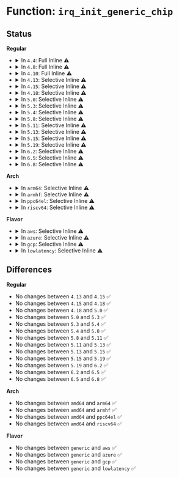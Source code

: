 # Function: <code>irq_init_generic_chip</code>

## Status
<b>Regular</b>
<ul>
<li>
<details>
<summary>In <code>4.4</code>: Full Inline ⚠️</summary>

**Collision:** Unique Static

**Inline:** Full

**Transformation:** False

**Instances:**

```
In kernel/irq/generic-chip.c (ffffffff810df91b)
Location: kernel/irq/generic-chip.c:205
Inline: True
Inline callers:
  - kernel/irq/generic-chip.c:irq_alloc_domain_generic_chips
  - kernel/irq/generic-chip.c:irq_alloc_generic_chip
```
</details>
</li>
<li>
<details>
<summary>In <code>4.8</code>: Full Inline ⚠️</summary>

**Collision:** Unique Static

**Inline:** Full

**Transformation:** False

**Instances:**

```
In kernel/irq/generic-chip.c (ffffffff810e52a4)
Location: kernel/irq/generic-chip.c:205
Inline: True
Inline callers:
  - kernel/irq/generic-chip.c:irq_alloc_domain_generic_chips
  - kernel/irq/generic-chip.c:irq_alloc_generic_chip
```
</details>
</li>
<li>
<details>
<summary>In <code>4.10</code>: Full Inline ⚠️</summary>

**Collision:** Unique Static

**Inline:** Full

**Transformation:** False

**Instances:**

```
In kernel/irq/generic-chip.c (ffffffff810ebbb4)
Location: kernel/irq/generic-chip.c:205
Inline: True
Inline callers:
  - kernel/irq/generic-chip.c:__irq_alloc_domain_generic_chips
  - kernel/irq/generic-chip.c:irq_alloc_generic_chip
```
</details>
</li>
<li>
<details>
<summary>In <code>4.13</code>: Selective Inline ⚠️</summary>

```c
void irq_init_generic_chip(struct irq_chip_generic *gc, const char *name, int num_ct, unsigned int irq_base, void *reg_base, irq_flow_handler_t handler);
```

**Collision:** Unique Global

**Inline:** Selective

**Transformation:** False

**Instances:**

```
In kernel/irq/generic-chip.c (ffffffff810eb449)
Location: kernel/irq/generic-chip.c:204
Inline: True
Inline callers:
  - kernel/irq/generic-chip.c:__irq_alloc_domain_generic_chips
  - kernel/irq/generic-chip.c:irq_alloc_generic_chip
Direct callers:
  - kernel/irq/devres.c:devm_irq_alloc_generic_chip
```
**Symbols:**

```
ffffffff810eb810-ffffffff810eb839: irq_init_generic_chip (STB_GLOBAL)
```
</details>
</li>
<li>
<details>
<summary>In <code>4.15</code>: Selective Inline ⚠️</summary>

```c
void irq_init_generic_chip(struct irq_chip_generic *gc, const char *name, int num_ct, unsigned int irq_base, void *reg_base, irq_flow_handler_t handler);
```

**Collision:** Unique Global

**Inline:** Selective

**Transformation:** False

**Instances:**

```
In kernel/irq/generic-chip.c (ffffffff810f39b6)
Location: kernel/irq/generic-chip.c:213
Inline: True
Inline callers:
  - kernel/irq/generic-chip.c:__irq_alloc_domain_generic_chips
  - kernel/irq/generic-chip.c:irq_alloc_generic_chip
Direct callers:
  - kernel/irq/devres.c:devm_irq_alloc_generic_chip
```
**Symbols:**

```
ffffffff810f3d80-ffffffff810f3da9: irq_init_generic_chip (STB_GLOBAL)
```
</details>
</li>
<li>
<details>
<summary>In <code>4.18</code>: Selective Inline ⚠️</summary>

```c
void irq_init_generic_chip(struct irq_chip_generic *gc, const char *name, int num_ct, unsigned int irq_base, void *reg_base, irq_flow_handler_t handler);
```

**Collision:** Unique Global

**Inline:** Selective

**Transformation:** False

**Instances:**

```
In kernel/irq/generic-chip.c (ffffffff810fbb91)
Location: kernel/irq/generic-chip.c:214
Inline: True
Inline callers:
  - kernel/irq/generic-chip.c:__irq_alloc_domain_generic_chips
  - kernel/irq/generic-chip.c:irq_alloc_generic_chip
Direct callers:
  - kernel/irq/devres.c:devm_irq_alloc_generic_chip
```
**Symbols:**

```
ffffffff810fc170-ffffffff810fc199: irq_init_generic_chip (STB_GLOBAL)
```
</details>
</li>
<li>
<details>
<summary>In <code>5.0</code>: Selective Inline ⚠️</summary>

```c
void irq_init_generic_chip(struct irq_chip_generic *gc, const char *name, int num_ct, unsigned int irq_base, void *reg_base, irq_flow_handler_t handler);
```

**Collision:** Unique Global

**Inline:** Selective

**Transformation:** False

**Instances:**

```
In kernel/irq/generic-chip.c (ffffffff81107361)
Location: kernel/irq/generic-chip.c:214
Inline: True
Inline callers:
  - kernel/irq/generic-chip.c:__irq_alloc_domain_generic_chips
  - kernel/irq/generic-chip.c:irq_alloc_generic_chip
Direct callers:
  - kernel/irq/devres.c:devm_irq_alloc_generic_chip
```
**Symbols:**

```
ffffffff81107940-ffffffff81107969: irq_init_generic_chip (STB_GLOBAL)
```
</details>
</li>
<li>
<details>
<summary>In <code>5.3</code>: Selective Inline ⚠️</summary>

```c
void irq_init_generic_chip(struct irq_chip_generic *gc, const char *name, int num_ct, unsigned int irq_base, void *reg_base, irq_flow_handler_t handler);
```

**Collision:** Unique Global

**Inline:** Selective

**Transformation:** False

**Instances:**

```
In kernel/irq/generic-chip.c (ffffffff81110933)
Location: kernel/irq/generic-chip.c:214
Inline: True
Inline callers:
  - kernel/irq/generic-chip.c:__irq_alloc_domain_generic_chips
  - kernel/irq/generic-chip.c:irq_alloc_generic_chip
Direct callers:
  - kernel/irq/devres.c:devm_irq_alloc_generic_chip
```
**Symbols:**

```
ffffffff81110f00-ffffffff81110f29: irq_init_generic_chip (STB_GLOBAL)
```
</details>
</li>
<li>
<details>
<summary>In <code>5.4</code>: Selective Inline ⚠️</summary>

```c
void irq_init_generic_chip(struct irq_chip_generic *gc, const char *name, int num_ct, unsigned int irq_base, void *reg_base, irq_flow_handler_t handler);
```

**Collision:** Unique Global

**Inline:** Selective

**Transformation:** False

**Instances:**

```
In kernel/irq/generic-chip.c (ffffffff8111cb93)
Location: kernel/irq/generic-chip.c:214
Inline: True
Inline callers:
  - kernel/irq/generic-chip.c:__irq_alloc_domain_generic_chips
  - kernel/irq/generic-chip.c:irq_alloc_generic_chip
Direct callers:
  - kernel/irq/devres.c:devm_irq_alloc_generic_chip
```
**Symbols:**

```
ffffffff8111d160-ffffffff8111d189: irq_init_generic_chip (STB_GLOBAL)
```
</details>
</li>
<li>
<details>
<summary>In <code>5.8</code>: Selective Inline ⚠️</summary>

```c
void irq_init_generic_chip(struct irq_chip_generic *gc, const char *name, int num_ct, unsigned int irq_base, void *reg_base, irq_flow_handler_t handler);
```

**Collision:** Unique Global

**Inline:** Selective

**Transformation:** False

**Instances:**

```
In kernel/irq/generic-chip.c (ffffffff81128c95)
Location: kernel/irq/generic-chip.c:214
Inline: True
Inline callers:
  - kernel/irq/generic-chip.c:__irq_alloc_domain_generic_chips
  - kernel/irq/generic-chip.c:irq_alloc_generic_chip
Direct callers:
  - kernel/irq/devres.c:devm_irq_alloc_generic_chip
```
**Symbols:**

```
ffffffff81129490-ffffffff811294b9: irq_init_generic_chip (STB_GLOBAL)
```
</details>
</li>
<li>
<details>
<summary>In <code>5.11</code>: Selective Inline ⚠️</summary>

```c
void irq_init_generic_chip(struct irq_chip_generic *gc, const char *name, int num_ct, unsigned int irq_base, void *reg_base, irq_flow_handler_t handler);
```

**Collision:** Unique Global

**Inline:** Selective

**Transformation:** False

**Instances:**

```
In kernel/irq/generic-chip.c (ffffffff81124595)
Location: kernel/irq/generic-chip.c:214
Inline: True
Inline callers:
  - kernel/irq/generic-chip.c:__irq_alloc_domain_generic_chips
  - kernel/irq/generic-chip.c:irq_alloc_generic_chip
Direct callers:
  - kernel/irq/devres.c:devm_irq_alloc_generic_chip
```
**Symbols:**

```
ffffffff81124d60-ffffffff81124d89: irq_init_generic_chip (STB_GLOBAL)
```
</details>
</li>
<li>
<details>
<summary>In <code>5.13</code>: Selective Inline ⚠️</summary>

```c
void irq_init_generic_chip(struct irq_chip_generic *gc, const char *name, int num_ct, unsigned int irq_base, void *reg_base, irq_flow_handler_t handler);
```

**Collision:** Unique Global

**Inline:** Selective

**Transformation:** False

**Instances:**

```
In kernel/irq/generic-chip.c (ffffffff811248e5)
Location: kernel/irq/generic-chip.c:215
Inline: True
Inline callers:
  - kernel/irq/generic-chip.c:__irq_alloc_domain_generic_chips
  - kernel/irq/generic-chip.c:irq_alloc_generic_chip
Direct callers:
  - kernel/irq/devres.c:devm_irq_alloc_generic_chip
```
**Symbols:**

```
ffffffff811250c0-ffffffff811250e9: irq_init_generic_chip (STB_GLOBAL)
```
</details>
</li>
<li>
<details>
<summary>In <code>5.15</code>: Selective Inline ⚠️</summary>

```c
void irq_init_generic_chip(struct irq_chip_generic *gc, const char *name, int num_ct, unsigned int irq_base, void *reg_base, irq_flow_handler_t handler);
```

**Collision:** Unique Global

**Inline:** Selective

**Transformation:** False

**Instances:**

```
In kernel/irq/generic-chip.c (ffffffff81144f5f)
Location: kernel/irq/generic-chip.c:215
Inline: True
Inline callers:
  - kernel/irq/generic-chip.c:__irq_alloc_domain_generic_chips
  - kernel/irq/generic-chip.c:irq_alloc_generic_chip
Direct callers:
  - kernel/irq/devres.c:devm_irq_alloc_generic_chip
```
**Symbols:**

```
ffffffff81145760-ffffffff81145789: irq_init_generic_chip (STB_GLOBAL)
```
</details>
</li>
<li>
<details>
<summary>In <code>5.19</code>: Selective Inline ⚠️</summary>

```c
void irq_init_generic_chip(struct irq_chip_generic *gc, const char *name, int num_ct, unsigned int irq_base, void *reg_base, irq_flow_handler_t handler);
```

**Collision:** Unique Global

**Inline:** Selective

**Transformation:** False

**Instances:**

```
In kernel/irq/generic-chip.c (ffffffff8116923d)
Location: kernel/irq/generic-chip.c:218
Inline: True
Inline callers:
  - kernel/irq/generic-chip.c:__irq_alloc_domain_generic_chips
  - kernel/irq/generic-chip.c:irq_alloc_generic_chip
Direct callers:
  - kernel/irq/devres.c:devm_irq_alloc_generic_chip
```
**Symbols:**

```
ffffffff81169880-ffffffff811698bb: irq_init_generic_chip (STB_GLOBAL)
```
</details>
</li>
<li>
<details>
<summary>In <code>6.2</code>: Selective Inline ⚠️</summary>

```c
void irq_init_generic_chip(struct irq_chip_generic *gc, const char *name, int num_ct, unsigned int irq_base, void *reg_base, irq_flow_handler_t handler);
```

**Collision:** Unique Global

**Inline:** Selective

**Transformation:** False

**Instances:**

```
In kernel/irq/generic-chip.c (ffffffff8119dafd)
Location: kernel/irq/generic-chip.c:218
Inline: True
Inline callers:
  - kernel/irq/generic-chip.c:__irq_alloc_domain_generic_chips
  - kernel/irq/generic-chip.c:irq_alloc_generic_chip
Direct callers:
  - kernel/irq/devres.c:devm_irq_alloc_generic_chip
```
**Symbols:**

```
ffffffff8119e1f0-ffffffff8119e22b: irq_init_generic_chip (STB_GLOBAL)
```
</details>
</li>
<li>
<details>
<summary>In <code>6.5</code>: Selective Inline ⚠️</summary>

```c
void irq_init_generic_chip(struct irq_chip_generic *gc, const char *name, int num_ct, unsigned int irq_base, void *reg_base, irq_flow_handler_t handler);
```

**Collision:** Unique Global

**Inline:** Selective

**Transformation:** False

**Instances:**

```
In kernel/irq/generic-chip.c (ffffffff811af9b5)
Location: kernel/irq/generic-chip.c:218
Inline: True
Inline callers:
  - kernel/irq/generic-chip.c:__irq_alloc_domain_generic_chips
  - kernel/irq/generic-chip.c:irq_alloc_generic_chip
Direct callers:
  - kernel/irq/devres.c:devm_irq_alloc_generic_chip
```
**Symbols:**

```
ffffffff811b0090-ffffffff811b00cb: irq_init_generic_chip (STB_GLOBAL)
```
</details>
</li>
<li>
<details>
<summary>In <code>6.8</code>: Selective Inline ⚠️</summary>

```c
void irq_init_generic_chip(struct irq_chip_generic *gc, const char *name, int num_ct, unsigned int irq_base, void *reg_base, irq_flow_handler_t handler);
```

**Collision:** Unique Global

**Inline:** Selective

**Transformation:** False

**Instances:**

```
In kernel/irq/generic-chip.c (ffffffff811bf528)
Location: kernel/irq/generic-chip.c:218
Inline: True
Inline callers:
  - kernel/irq/generic-chip.c:__irq_alloc_domain_generic_chips
  - kernel/irq/generic-chip.c:irq_alloc_generic_chip
Direct callers:
  - kernel/irq/devres.c:devm_irq_alloc_generic_chip
```
**Symbols:**

```
ffffffff811bfdc0-ffffffff811bfe42: irq_init_generic_chip (STB_GLOBAL)
```
</details>
</li>
</ul>
<b>Arch</b>
<ul>
<li>
<details>
<summary>In <code>arm64</code>: Selective Inline ⚠️</summary>

```c
void irq_init_generic_chip(struct irq_chip_generic *gc, const char *name, int num_ct, unsigned int irq_base, void *reg_base, irq_flow_handler_t handler);
```

**Collision:** Unique Global

**Inline:** Selective

**Transformation:** False

**Instances:**

```
In kernel/irq/generic-chip.c (ffff800010181050)
Location: kernel/irq/generic-chip.c:214
Inline: True
Inline callers:
  - kernel/irq/generic-chip.c:__irq_alloc_domain_generic_chips
  - kernel/irq/generic-chip.c:irq_alloc_generic_chip
Direct callers:
  - kernel/irq/devres.c:devm_irq_alloc_generic_chip
```
**Symbols:**

```
ffff800010181f98-ffff800010181ff8: irq_init_generic_chip (STB_GLOBAL)
```
</details>
</li>
<li>
<details>
<summary>In <code>armhf</code>: Selective Inline ⚠️</summary>

```c
void irq_init_generic_chip(struct irq_chip_generic *gc, const char *name, int num_ct, unsigned int irq_base, void *reg_base, irq_flow_handler_t handler);
```

**Collision:** Unique Global

**Inline:** Selective

**Transformation:** False

**Instances:**

```
In kernel/irq/generic-chip.c (c03d11e4)
Location: kernel/irq/generic-chip.c:214
Inline: True
Inline callers:
  - kernel/irq/generic-chip.c:__irq_alloc_domain_generic_chips
  - kernel/irq/generic-chip.c:irq_alloc_generic_chip
Direct callers:
  - kernel/irq/devres.c:devm_irq_alloc_generic_chip
```
**Symbols:**

```
c03d17f8-c03d1830: irq_init_generic_chip (STB_GLOBAL)
```
</details>
</li>
<li>
<details>
<summary>In <code>ppc64el</code>: Selective Inline ⚠️</summary>

```c
void irq_init_generic_chip(struct irq_chip_generic *gc, const char *name, int num_ct, unsigned int irq_base, void *reg_base, irq_flow_handler_t handler);
```

**Collision:** Unique Global

**Inline:** Selective

**Transformation:** False

**Instances:**

```
In kernel/irq/generic-chip.c (c0000000001dc72c)
Location: kernel/irq/generic-chip.c:214
Inline: True
Inline callers:
  - kernel/irq/generic-chip.c:__irq_alloc_domain_generic_chips
  - kernel/irq/generic-chip.c:irq_alloc_generic_chip
Direct callers:
  - kernel/irq/devres.c:devm_irq_alloc_generic_chip
```
**Symbols:**

```
c0000000001dd3b0-c0000000001dd3d8: irq_init_generic_chip (STB_GLOBAL)
```
</details>
</li>
<li>
<details>
<summary>In <code>riscv64</code>: Selective Inline ⚠️</summary>

```c
void irq_init_generic_chip(struct irq_chip_generic *gc, const char *name, int num_ct, unsigned int irq_base, void *reg_base, irq_flow_handler_t handler);
```

**Collision:** Unique Global

**Inline:** Selective

**Transformation:** False

**Instances:**

```
In kernel/irq/generic-chip.c (ffffffe000119364)
Location: kernel/irq/generic-chip.c:214
Inline: True
Inline callers:
  - kernel/irq/generic-chip.c:__irq_alloc_domain_generic_chips
  - kernel/irq/generic-chip.c:irq_alloc_generic_chip
Direct callers:
  - kernel/irq/devres.c:devm_irq_alloc_generic_chip
```
**Symbols:**

```
ffffffe000119d52-ffffffe000119da8: irq_init_generic_chip (STB_GLOBAL)
```
</details>
</li>
</ul>
<b>Flavor</b>
<ul>
<li>
<details>
<summary>In <code>aws</code>: Selective Inline ⚠️</summary>

```c
void irq_init_generic_chip(struct irq_chip_generic *gc, const char *name, int num_ct, unsigned int irq_base, void *reg_base, irq_flow_handler_t handler);
```

**Collision:** Unique Global

**Inline:** Selective

**Transformation:** False

**Instances:**

```
In kernel/irq/generic-chip.c (ffffffff81115173)
Location: kernel/irq/generic-chip.c:214
Inline: True
Inline callers:
  - kernel/irq/generic-chip.c:__irq_alloc_domain_generic_chips
  - kernel/irq/generic-chip.c:irq_alloc_generic_chip
Direct callers:
  - kernel/irq/devres.c:devm_irq_alloc_generic_chip
```
**Symbols:**

```
ffffffff81115740-ffffffff81115769: irq_init_generic_chip (STB_GLOBAL)
```
</details>
</li>
<li>
<details>
<summary>In <code>azure</code>: Selective Inline ⚠️</summary>

```c
void irq_init_generic_chip(struct irq_chip_generic *gc, const char *name, int num_ct, unsigned int irq_base, void *reg_base, irq_flow_handler_t handler);
```

**Collision:** Unique Global

**Inline:** Selective

**Transformation:** False

**Instances:**

```
In kernel/irq/generic-chip.c (ffffffff81105e83)
Location: kernel/irq/generic-chip.c:214
Inline: True
Inline callers:
  - kernel/irq/generic-chip.c:__irq_alloc_domain_generic_chips
  - kernel/irq/generic-chip.c:irq_alloc_generic_chip
Direct callers:
  - kernel/irq/devres.c:devm_irq_alloc_generic_chip
```
**Symbols:**

```
ffffffff81106450-ffffffff81106479: irq_init_generic_chip (STB_GLOBAL)
```
</details>
</li>
<li>
<details>
<summary>In <code>gcp</code>: Selective Inline ⚠️</summary>

```c
void irq_init_generic_chip(struct irq_chip_generic *gc, const char *name, int num_ct, unsigned int irq_base, void *reg_base, irq_flow_handler_t handler);
```

**Collision:** Unique Global

**Inline:** Selective

**Transformation:** False

**Instances:**

```
In kernel/irq/generic-chip.c (ffffffff81113063)
Location: kernel/irq/generic-chip.c:214
Inline: True
Inline callers:
  - kernel/irq/generic-chip.c:__irq_alloc_domain_generic_chips
  - kernel/irq/generic-chip.c:irq_alloc_generic_chip
Direct callers:
  - kernel/irq/devres.c:devm_irq_alloc_generic_chip
```
**Symbols:**

```
ffffffff81113630-ffffffff81113659: irq_init_generic_chip (STB_GLOBAL)
```
</details>
</li>
<li>
<details>
<summary>In <code>lowlatency</code>: Selective Inline ⚠️</summary>

```c
void irq_init_generic_chip(struct irq_chip_generic *gc, const char *name, int num_ct, unsigned int irq_base, void *reg_base, irq_flow_handler_t handler);
```

**Collision:** Unique Global

**Inline:** Selective

**Transformation:** False

**Instances:**

```
In kernel/irq/generic-chip.c (ffffffff8111e8a3)
Location: kernel/irq/generic-chip.c:214
Inline: True
Inline callers:
  - kernel/irq/generic-chip.c:__irq_alloc_domain_generic_chips
  - kernel/irq/generic-chip.c:irq_alloc_generic_chip
Direct callers:
  - kernel/irq/devres.c:devm_irq_alloc_generic_chip
```
**Symbols:**

```
ffffffff8111ec90-ffffffff8111ecb9: irq_init_generic_chip (STB_GLOBAL)
```
</details>
</li>
</ul>

## Differences
<b>Regular</b>
<ul>
<li>
No changes between <code>4.13</code> and <code>4.15</code> ✅
</li>
<li>
No changes between <code>4.15</code> and <code>4.18</code> ✅
</li>
<li>
No changes between <code>4.18</code> and <code>5.0</code> ✅
</li>
<li>
No changes between <code>5.0</code> and <code>5.3</code> ✅
</li>
<li>
No changes between <code>5.3</code> and <code>5.4</code> ✅
</li>
<li>
No changes between <code>5.4</code> and <code>5.8</code> ✅
</li>
<li>
No changes between <code>5.8</code> and <code>5.11</code> ✅
</li>
<li>
No changes between <code>5.11</code> and <code>5.13</code> ✅
</li>
<li>
No changes between <code>5.13</code> and <code>5.15</code> ✅
</li>
<li>
No changes between <code>5.15</code> and <code>5.19</code> ✅
</li>
<li>
No changes between <code>5.19</code> and <code>6.2</code> ✅
</li>
<li>
No changes between <code>6.2</code> and <code>6.5</code> ✅
</li>
<li>
No changes between <code>6.5</code> and <code>6.8</code> ✅
</li>
</ul>
<b>Arch</b>
<ul>
<li>
No changes between <code>amd64</code> and <code>arm64</code> ✅
</li>
<li>
No changes between <code>amd64</code> and <code>armhf</code> ✅
</li>
<li>
No changes between <code>amd64</code> and <code>ppc64el</code> ✅
</li>
<li>
No changes between <code>amd64</code> and <code>riscv64</code> ✅
</li>
</ul>
<b>Flavor</b>
<ul>
<li>
No changes between <code>generic</code> and <code>aws</code> ✅
</li>
<li>
No changes between <code>generic</code> and <code>azure</code> ✅
</li>
<li>
No changes between <code>generic</code> and <code>gcp</code> ✅
</li>
<li>
No changes between <code>generic</code> and <code>lowlatency</code> ✅
</li>
</ul>
